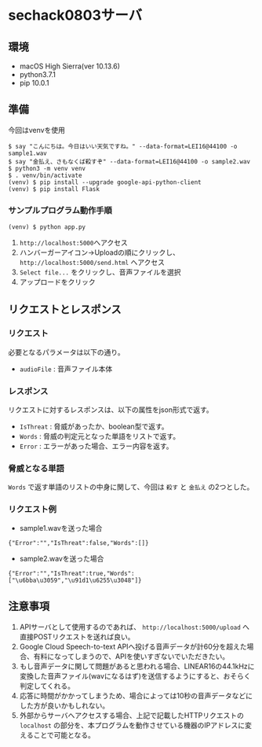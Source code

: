 # sechack0803サーバ

## 環境

- macOS High Sierra(ver 10.13.6)
- python3.7.1
- pip 10.0.1


## 準備

今回はvenvを使用

```
$ say "こんにちは。今日はいい天気ですね。" --data-format=LEI16@44100 -o sample1.wav
$ say "金払え、さもなくば殺すぞ" --data-format=LEI16@44100 -o sample2.wav
$ python3 -m venv venv
$ . venv/bin/activate
(venv) $ pip install --upgrade google-api-python-client
(venv) $ pip install Flask
``` 

### サンプルプログラム動作手順

```
(venv) $ python app.py
```

1. `http://localhost:5000`へアクセス
2. ハンバーガーアイコン→Uploadの順にクリックし、 `http://localhost:5000/send.html` へアクセス
3. `Select file...` をクリックし、音声ファイルを選択
4. アップロードをクリック

## リクエストとレスポンス

### リクエスト

必要となるパラメータは以下の通り。

- `audioFile` : 音声ファイル本体


### レスポンス

リクエストに対するレスポンスは、以下の属性をjson形式で返す。

- `IsThreat` : 脅威があったか、boolean型で返す。
- `Words` : 脅威の判定元となった単語をリストで返す。
- `Error` : エラーがあった場合、エラー内容を返す。

### 脅威となる単語

`Words` で返す単語のリストの中身に関して、今回は `殺す` と `金払え` の2つとした。

### リクエスト例

- sample1.wavを送った場合

```
{"Error":"","IsThreat":false,"Words":[]}
```

- sample2.wavを送った場合

```
{"Error":"","IsThreat":true,"Words":["\u6bba\u3059","\u91d1\u6255\u3048"]}
```

## 注意事項

1. APIサーバとして使用するのであれば、 `http://localhost:5000/upload` へ直接POSTリクエストを送れば良い。
2. Google Cloud Speech-to-text APIへ投げる音声データが計60分を超えた場合、有料になってしまうので、APIを使いすぎないでいただきたい。
3. もし音声データに関して問題があると思われる場合、LINEAR16の44.1kHzに変換した音声ファイル(wavになるはず)を送信するようにすると、おそらく判定してくれる。
4. 応答に時間がかかってしまうため、場合によっては10秒の音声データなどにした方が良いかもしれない。
5. 外部からサーバへアクセスする場合、上記で記載したHTTPリクエストの `localhost` の部分を、本プログラムを動作させている機器のIPアドレスに変えることで可能となる。